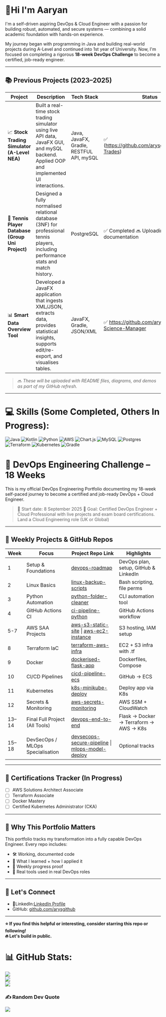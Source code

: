 # 👋Hi I'm Aaryan 

I'm a self-driven aspiring DevOps & Cloud Engineer with a passion for building robust, automated, and secure systems — combining a solid academic foundation with hands-on experience.

My journey began with programming in Java and building real-world projects during A-Level and continued into 1st year of University. 
Now, I'm focused on completing a rigorous **18-week DevOps Challenge** to become a certified, job-ready engineer.

---

## 📚 Previous Projects (2023–2025)

| Project | Description | Tech Stack | Status |
|--------|-------------|------------|--------|
| 📈 **Stock Trading Simulator (A-Level NEA)** | Built a real-time stock trading simulator using live API data, JavaFX GUI, and mySQL backend. Applied OOP and implemented UI interactions. | Java, JavaFX, Gradle, RESTFUL API, mySQL | ✅ (https://github.com/arysgithub/Stocky-Trades) |
| 🎾 **Tennis Player Database (Group Uni Project)** | Designed a fully normalised relational database (3NF) for professional tennis players, including performance stats and match history. | PostgreSQL | ✅ Completed 🔜 Uploading with documentation |
| 📊 **Smart Data Overview Tool** | Developed a JavaFX application that ingests XML/JSON, extracts data, provides statistical insights, supports edit/re-export, and visualises tables. | JavaFX, Gradle, JSON/XML |✅ https://github.com/arysgithub/Data-Science-Manager |

> 🔜 *These will be uploaded with README files, diagrams, and demos as part of my GitHub refresh.*

---

# 💻 Skills (Some Completed, Others In Progress):
![Java](https://img.shields.io/badge/java-%23ED8B00.svg?style=for-the-badge&logo=openjdk&logoColor=white) ![Kotlin](https://img.shields.io/badge/kotlin-%237F52FF.svg?style=for-the-badge&logo=kotlin&logoColor=white) ![Python](https://img.shields.io/badge/python-3670A0?style=for-the-badge&logo=python&logoColor=ffdd54) ![AWS](https://img.shields.io/badge/AWS-%23FF9900.svg?style=for-the-badge&logo=amazon-aws&logoColor=white) ![Chart.js](https://img.shields.io/badge/chart.js-F5788D.svg?style=for-the-badge&logo=chart.js&logoColor=white) ![MySQL](https://img.shields.io/badge/mysql-4479A1.svg?style=for-the-badge&logo=mysql&logoColor=white) ![Postgres](https://img.shields.io/badge/postgres-%23316192.svg?style=for-the-badge&logo=postgresql&logoColor=white) ![Terraform](https://img.shields.io/badge/terraform-%235835CC.svg?style=for-the-badge&logo=terraform&logoColor=white) ![Kubernetes](https://img.shields.io/badge/kubernetes-%23326ce5.svg?style=for-the-badge&logo=kubernetes&logoColor=white) ![Gradle](https://img.shields.io/badge/Gradle-02303A.svg?style=for-the-badge&logo=Gradle&logoColor=white)


# 🚀 DevOps Engineering Challenge – 18 Weeks 

This is my official DevOps Engineering Portfolio documenting my 18-week self-paced journey to become a certified and job-ready DevOps + Cloud Engineer.

> 📆 Start date: 8 September 2025 
> 🧭 Goal: Certified DevOps Engineer + Cloud Professional with live projects and exam board certifications. Land a Cloud Engineering role (UK or Global) 

---

## 🔗 Weekly Projects & GitHub Repos

| Week | Focus                             | Project Repo Link                             | Highlights |
|------|-----------------------------------|-----------------------------------------------|------------|
| 1    | Setup & Foundations               | [devops-roadmap](#)                            | DevOps plan, setup, GitHub & LinkedIn |
| 2    | Linux Basics                      | [linux-backup-scripts](#)                      | Bash scripting, file perms |
| 3    | Python Automation                 | [python-folder-cleaner](#)                     | CLI automation tool |
| 4    | GitHub Actions CI                 | [ci-pipeline-python](#)                        | GitHub Actions workflow |
| 5-7  | AWS SAA Projects                  | [aws-s3-static-site](#) \| [aws-ec2-instance](#) | S3 hosting, IAM setup |
| 8    | Terraform IaC                     | [terraform-aws-infra](#)                       | EC2 + S3 infra with .tf |
| 9    | Docker                            | [dockerised-flask-app](#)                      | Dockerfiles, Compose |
| 10   | CI/CD Pipelines                   | [cicd-pipeline-ecs](#)                         | GitHub → ECS |
| 11   | Kubernetes                        | [k8s-minikube-deploy](#)                       | Deploy app via K8s |
| 12   | Secrets & Monitoring              | [aws-secrets-monitoring](#)                    | AWS SSM + CloudWatch |
| 13–14| Final Full Project (All Tools)    | [devops-end-to-end](#)                         | Flask → Docker → Terraform → AWS → K8s |
| 15–18| DevSecOps / MLOps Specialisation  | [devsecops-secure-pipeline](#) \| [mlops-model-deploy](#) | Optional tracks |

---

## 📜 Certifications Tracker (In Progress)

- [ ] AWS Solutions Architect Associate
- [ ] Terraform Associate
- [ ] Docker Mastery 
- [ ] Certified Kubernetes Administrator (CKA)

---

## 💼 Why This Portfolio Matters

This portfolio tracks my transformation into a fully capable DevOps Engineer. Every repo includes:
- 🛠️ Working, documented code
- 🧠 What I learned + how I applied it
- 🔁 Weekly progress proof
- 🎯 Real tools used in real DevOps roles

---

## 🤝 Let's Connect
- 🔗LinkedIn:[LinkedIn Profile](https://www.linkedin.com/in/aaryan-shariff/)
- GitHub: [github.com/arysgithub](https://github.com/arysgithub)
---

**⭐ If you find this helpful or interesting, consider starring this repo or following!**  
**🔥 Let's build in public.**

# 📊 GitHub Stats:
![](https://github-readme-stats.vercel.app/api?username=arysgithub&theme=vue-dark&hide_border=false&include_all_commits=false&count_private=false)<br/>
![](https://nirzak-streak-stats.vercel.app/?user=arysgithub&theme=vue-dark&hide_border=false)<br/>
![](https://github-readme-stats.vercel.app/api/top-langs/?username=arysgithub&theme=vue-dark&hide_border=false&include_all_commits=false&count_private=false&layout=compact)

### ✍️ Random Dev Quote
![](https://quotes-github-readme.vercel.app/api?type=horizontal&theme=radical)

